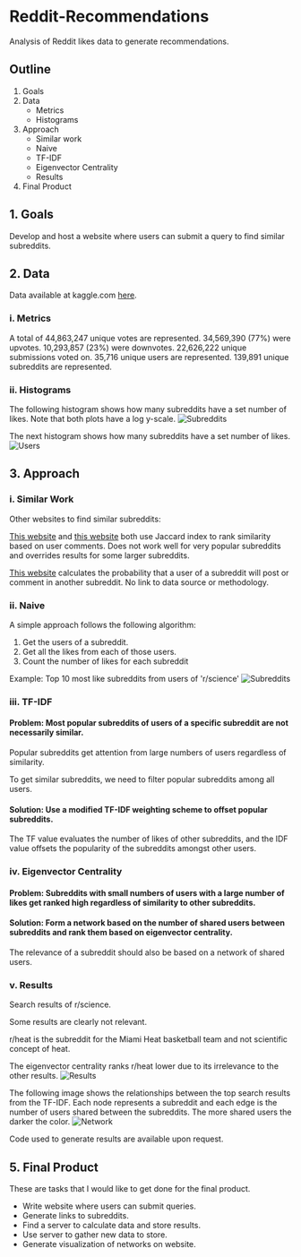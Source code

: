 # Reddit-Recommendations
Analysis of Reddit likes data to generate recommendations.

## Outline

1. Goals
2. Data
    - Metrics
    - Histograms
3. Approach
    - Similar work
    - Naive
    - TF-IDF
    - Eigenvector Centrality
    - Results
4. Final Product

## 1. Goals

Develop and host a website where users can submit a query to find similar subreddits.

## 2. Data

Data available at kaggle.com [here](https://www.kaggle.com/josephleake/huge-collection-of-reddit-votes/).

### i. Metrics
A total of 44,863,247 unique votes are represented.
34,569,390 (77%) were upvotes.
10,293,857 (23%) were downvotes.
22,626,222 unique submissions voted on.
35,716 unique users are represented.
139,891 unique subreddits are represented.

### ii. Histograms

The following histogram shows how many subreddits have a set number of likes. Note that both plots have a log y-scale.
![Subreddits](histogram2.png)

The next histogram shows how many subreddits have a set number of likes.
![Users](histogram1.png)

## 3. Approach

### i. Similar Work

Other websites to find similar subreddits:

[This website](https://anvaka.github.io/redsim/) and [this website](https://anvaka.github.io/sayit/?query=) both use Jaccard index to rank similarity based on user comments. Does not work well for very popular subreddits and overrides results for some larger subreddits.


[This website](https://subredditstats.com/subreddit-user-overlaps/) calculates the probability that a user of a subreddit will post or comment in another subreddit. No link to data source or methodology.

### ii. Naive

A simple approach follows the following algorithm:
1. Get the users of a subreddit.
2. Get all the likes from each of those users.
3. Count the number of likes for each subreddit

Example: Top 10 most like subreddits from users of 'r/science'
![Subreddits](results1.png)

### iii. TF-IDF

#### Problem: Most popular subreddits of users of a specific subreddit are not necessarily similar.

Popular subreddits get attention from large numbers of users regardless of similarity.

To get similar subreddits, we need to filter popular subreddits among all users.


#### Solution: Use a modified TF-IDF weighting scheme to offset popular subreddits.
The TF value evaluates the number of likes of other subreddits, and the IDF value offsets the popularity of the subreddits amongst other users.

### iv. Eigenvector Centrality

#### Problem: Subreddits with small numbers of users with a large number of likes get ranked high regardless of similarity to other subreddits.

#### Solution: Form a network based on the number of shared users between subreddits and rank them based on eigenvector centrality.
The relevance of a subreddit should also be based on a network of shared users.

### v. Results

Search results of r/science.

Some results are clearly not relevant.

r/heat is the subreddit for the Miami Heat basketball team and not scientific concept of heat.

The eigenvector centrality ranks r/heat lower due to its irrelevance to the other results.
![Results](results.png)

The following image shows the relationships between the top search results from the TF-IDF. Each node represents a subreddit and each edge is the number of users shared between the subreddits. The more shared users the darker the color.
![Network](network.png)

Code used to generate results are available upon request.

## 5. Final Product

These are tasks that I would like to get done for the final product.
- Write website where users can submit queries.
- Generate links to subreddits.
- Find a server to calculate data and store results.
- Use server to gather new data to store.
- Generate visualization of networks on website.
